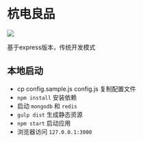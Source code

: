 # 杭电良品
![](https://travis-ci.org/hdulp/express-hdulp.svg)

基于express版本，传统开发模式

## 本地启动
- cp config.sample.js config.js 复制配置文件
- `npm install` 安装依赖
- 启动 `mongodb` 和 `redis`
- `gulp dist` 生成静态资源
- `npm start`  启动应用
- 浏览器访问 `127.0.0.1:3000`
